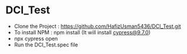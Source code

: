# DCI_Test
 
 - Clone the Project : https://github.com/HafizUsman5436/DCI_Test.git
 - To install NPM : npm install (It will install cypress@9.7.0)
- npx cypress open
- Run the DCI_Test.spec file
